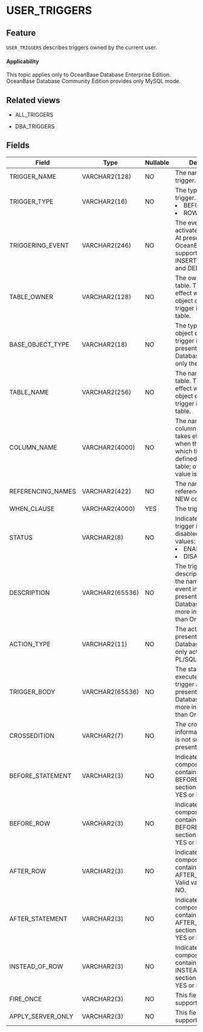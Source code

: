 USER_TRIGGERS
==================================

Feature
-----------

`USER_TRIGGERS` describes triggers owned by the current user.

<main id="notice" >
    <h4>Applicability</h4>
    <p>This topic applies only to OceanBase Database Enterprise Edition. OceanBase Database Community Edition provides only MySQL mode. </p>
  </main>

Related views
-------------

* ALL_TRIGGERS

* DBA_TRIGGERS

Fields
-------------

| **Field** | **Type** | **Nullable** | **Description** |
|-------------------|-----------------|----------------|------------------------------------------------------------------------------------------------------------------------------------------|
| TRIGGER_NAME | VARCHAR2(128) | NO | The name of the trigger. |
| TRIGGER_TYPE | VARCHAR2(16) | NO | The type of the trigger. Valid values: <li> BEFORE/AFTER   <li> ROW/STMT |
| TRIGGERING_EVENT | VARCHAR2(246) | NO | The event that activates the trigger. At present, OceanBase Database supports only INSERT, UPDATE, and DELETE events.  |
| TABLE_OWNER | VARCHAR2(128) | NO | The owner of the table. This field takes effect when the object on which the trigger is defined is a table.  |
| BASE_OBJECT_TYPE | VARCHAR2(18) | NO | The type of the object on which the trigger is defined. At present, OceanBase Database supports only the TABLE type.  |
| TABLE_NAME | VARCHAR2(256) | NO | The name of the table. This field takes effect when the object on which the trigger is defined is a table.  |
| COLUMN_NAME | VARCHAR2(4000) | NO | The name of the column. This field takes effect only when the object on which the trigger is defined is a nested table; otherwise, the value is NULL.  |
| REFERENCING_NAMES | VARCHAR2(422) | NO | The name used for referencing OLD and NEW column values.  |
| WHEN_CLAUSE | VARCHAR2(4000) | YES | The trigger condition |
| STATUS | VARCHAR2(8) | NO | Indicates whether the trigger is enabled or disabled. Valid values: <li> ENABLE   <li> DISABLE |
| DESCRIPTION | VARCHAR2(65536) | NO | The trigger description, including the name, type, and event information. At present, OceanBase Database contains more information than Oracle.  |
| ACTION_TYPE | VARCHAR2(11) | NO | The action type. At present, OceanBase Database supports only actions in PL/SQL.  |
| TRIGGER_BODY | VARCHAR2(65536) | NO | The statement that is executed when the trigger activates. At present, OceanBase Database contains more information than Oracle.  |
| CROSSEDITION | VARCHAR2(7) | NO | The cross-edition information. This field is not supported at present. |
| BEFORE_STATEMENT | VARCHAR2(3) | NO |  Indicates whether the composite trigger contains a BEFORE_STATEMENT section. Valid value: YES or NO.  |
| BEFORE_ROW | VARCHAR2(3) | NO |  Indicates whether the composite trigger contains a BEFORE_ROW section. Valid value: YES or NO.  |
| AFTER_ROW | VARCHAR2(3) | NO |  Indicates whether the composite trigger contains an AFTER_ROW section. Valid value: YES or NO.  |
| AFTER_STATEMENT | VARCHAR2(3) | NO |  Indicates whether the composite trigger contains an AFTER_STATEMENT section. Valid value: YES or NO.  |
| INSTEAD_OF_ROW | VARCHAR2(3) | NO |  Indicates whether the composite trigger contains an INSTEAD_OF_ROW section. Valid value: YES or NO.  |
| FIRE_ONCE | VARCHAR2(3) | NO | This field is not supported at present. |
| APPLY_SERVER_ONLY | VARCHAR2(3) | NO | This field is not supported at present. |
